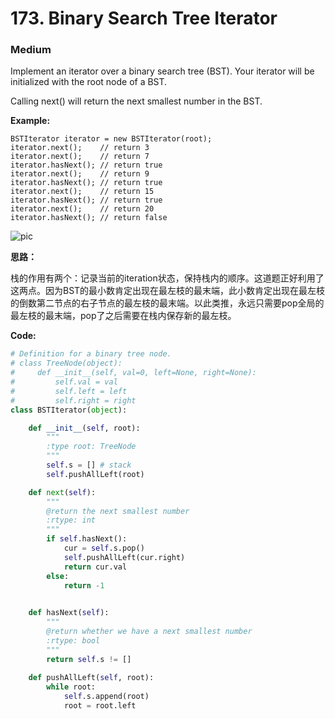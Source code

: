 # 173. Binary Search Tree Iterator
### Medium

Implement an iterator over a binary search tree (BST). Your iterator will be initialized with the root node of a BST.

Calling next() will return the next smallest number in the BST.

**Example:**

```
BSTIterator iterator = new BSTIterator(root);
iterator.next();    // return 3
iterator.next();    // return 7
iterator.hasNext(); // return true
iterator.next();    // return 9
iterator.hasNext(); // return true
iterator.next();    // return 15
iterator.hasNext(); // return true
iterator.next();    // return 20
iterator.hasNext(); // return false
```
![pic](https://assets.leetcode.com/uploads/2018/12/25/bst-tree.png)

**思路：**

栈的作用有两个：记录当前的iteration状态，保持栈内的顺序。这道题正好利用了这两点。因为BST的最小数肯定出现在最左枝的最末端，此小数肯定出现在最左枝的倒数第二节点的右子节点的最左枝的最末端。以此类推，永远只需要pop全局的最左枝的最末端，pop了之后需要在栈内保存新的最左枝。 

**Code:**
```python
# Definition for a binary tree node.
# class TreeNode(object):
#     def __init__(self, val=0, left=None, right=None):
#         self.val = val
#         self.left = left
#         self.right = right
class BSTIterator(object):

    def __init__(self, root):
        """
        :type root: TreeNode
        """
        self.s = [] # stack
        self.pushAllLeft(root)

    def next(self):
        """
        @return the next smallest number
        :rtype: int
        """
        if self.hasNext():
            cur = self.s.pop()
            self.pushAllLeft(cur.right)
            return cur.val
        else:
            return -1
        

    def hasNext(self):
        """
        @return whether we have a next smallest number
        :rtype: bool
        """
        return self.s != []
    
    def pushAllLeft(self, root):
        while root:
            self.s.append(root)
            root = root.left
```

